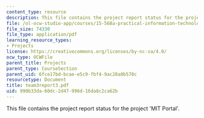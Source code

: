 ```yaml
---
content_type: resource
description: This file contains the project report status for the project 'MIT Portal'.
file: /ol-ocw-studio-app/courses/15-568a-practical-information-technology-management-spring-2005/990b33da60dc2d47996d16da8c2ca62b_team3report3.pdf
file_size: 74330
file_type: application/pdf
learning_resource_types:
- Projects
license: https://creativecommons.org/licenses/by-nc-sa/4.0/
ocw_type: OCWFile
parent_title: Projects
parent_type: CourseSection
parent_uid: 6fce17bd-bcae-e5c9-fbf4-9ac28a0b570c
resourcetype: Document
title: team3report3.pdf
uid: 990b33da-60dc-2d47-996d-16da8c2ca62b
---
```

This file contains the project report status for the project 'MIT Portal'.